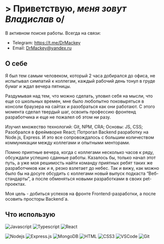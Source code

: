 # &gt; Приветствую, _меня зовут Владислав_ o/

В активном поиске работы. Всегда на связи:
- Telegram: https://t.me/DrMackey
- Email: DrMackey@yandex.ru

## О себе

Я был тем самым человеком, который 2 часа добирался до офиса, не испытывал симпатий к коллегам, каждый рабочий день тонул в груде бумаг и ждал вечера пятницы. 

Раздумывая над тем, что можно сделать, уловил себя на мысли, что еще со школьных времен, мне было любопытно поковыряться в консоли браузера на сайтах и разобраться как они работают. С этого момента сделал твердый шаг, освоить профессию фронтенд разработчика и еще не пожалел об этом ни разу.

Изучил множество технологий: Git, NPM, CRA; Основы: JS, CSS; Разобрался в фреймворке React; Потрогал Backend разработку на Node.js, Express. И это все сопровождалось с большим количеством коммуникации между коллегами и опытными менторами.

Помню приятные вечера, когда с коллегами несколько часов к ряду, обсуждали успешно сданные работы. Казалось бы, только начал этот путь, а уже моя решимость найти команду приятных ребят таких же разработчиков как и я, резко взлетает до небес. Так и вижу, как можно было бы на досуге обсудить с коллегами новый выпуск подкаста “Веб-стандарты”, а после обменяться новыми разработками в своих pet-проектах.

Моя цель - добиться успехов на фронте Frontend-разработки, а после осовить просторы Backend`а.

## Что использую

![Javascript](https://img.shields.io/badge/Javascript-F0DB4F?style=for-the-badge&labelColor=black&logo=javascript&logoColor=F0DB4F)
![Typescript](https://img.shields.io/badge/Typescript-007acc?style=for-the-badge&labelColor=black&logo=typescript&logoColor=007acc)
![React](https://img.shields.io/badge/-React-61DBFB?style=for-the-badge&labelColor=black&logo=react&logoColor=61DBFB)
 <!-- ![React Native](https://img.shields.io/badge/React_Native-20232A?style=for-the-badge&logo=react&logoColor=61DAFB)
 ![Next.js](https://img.shields.io/badge/next.js-000000?style=for-the-badge&logo=nextdotjs&logoColor=white) -->
![Nodejs](https://img.shields.io/badge/Nodejs-3C873A?style=for-the-badge&labelColor=black&logo=node.js&logoColor=3C873A)
![Express.js](https://img.shields.io/badge/Express.js-000000?style=for-the-badge&logo=express&logoColor=white)
![MongoDB](https://img.shields.io/badge/MongoDB-4EA94B?style=for-the-badge&logo=mongodb&logoColor=white)
![HTML](https://img.shields.io/badge/HTML5-E34F26?style=for-the-badge&logo=html5&logoColor=white)
![CSS3](https://img.shields.io/badge/CSS3-1572B6?style=for-the-badge&logo=css3&logoColor=white)
![VSCode](https://img.shields.io/badge/Visual_Studio-0078d7?style=for-the-badge&logo=visual%20studio&logoColor=white)
![Git](https://img.shields.io/badge/Git-F05032?style=for-the-badge&logo=git&logoColor=white)
